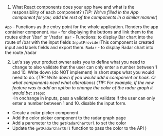 1. What React components does your app have and what is the responsibility of each component?
(_TIP: We've filled in the App component for you, add the rest of the components in a similar manner_)

`App` - Functions as the entry point for the whole application. Renders the app container component.
`Nav` - for displaying the buttons and link them to the routes either '/bar' or '/radar'
`Bar` - Functions: to display Bar chart into the route of /bar with the input fields
`InputProvider`This component is created input and labels fields and export them.
`Radar` - to display Radar chart into the route /radar


2. Let's say your product owner asks you to define what you need to change to also validate that the user can only enter a number between 1 and 10. Write down (do NOT implement) in short steps what you would need to do.
(_TIP: Write down if you would add a component or hook. Or what components need what alterations_)
(_TIP: For example, if the new feature was to add an option to change the color of the radar graph it would be:_
`steps`:  
-In onchange in inputs,  pass a validation to validate if the user can only enter a number between 1 and 10. disable the input form.




- Create a color picker component
- Add the color picker component to the radar graph page
- Add a paremeter to the `getRadarChartUrl` to set the color
- Update the `getRadarChartUrl` function to pass the color to the API
)


